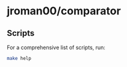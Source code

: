 <!-- omit in toc -->
# jroman00/comparator

## Scripts

For a comprehensive list of scripts, run:

```bash
make help
```
